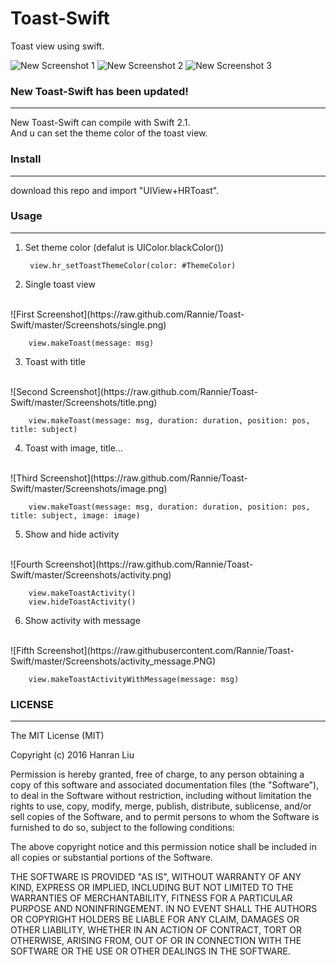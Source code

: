 Toast-Swift
===========

Toast view using swift.

![New Screenshot 1](https://raw.githubusercontent.com/Rannie/Toast-Swift/master/Screenshots/new_1.PNG)
![New Screenshot 2](https://raw.githubusercontent.com/Rannie/Toast-Swift/master/Screenshots/new_2.PNG)
![New Screenshot 3](https://raw.githubusercontent.com/Rannie/Toast-Swift/master/Screenshots/new_3.PNG)


### New Toast-Swift has been updated!
---------

New Toast-Swift can compile with Swift 2.1.
<br />
And u can set the theme color of the toast view.

### Install
---------

download this repo and import "UIView+HRToast".

### Usage
---------

1. Set theme color (defalut is UIColor.blackColor())

		view.hr_setToastThemeColor(color: #ThemeColor)

2. Single toast view 
<br /> 
![First Screenshot](https://raw.github.com/Rannie/Toast-Swift/master/Screenshots/single.png)

		view.makeToast(message: msg)
          
3. Toast with title 
<br />
![Second Screenshot](https://raw.github.com/Rannie/Toast-Swift/master/Screenshots/title.png)

		view.makeToast(message: msg, duration: duration, position: pos, title: subject)
          
4. Toast with image, title... 
<br />
![Third Screenshot](https://raw.github.com/Rannie/Toast-Swift/master/Screenshots/image.png)

		view.makeToast(message: msg, duration: duration, position: pos, title: subject, image: image)

5. Show and hide activity 
<br />
![Fourth Screenshot](https://raw.github.com/Rannie/Toast-Swift/master/Screenshots/activity.png)

		view.makeToastActivity()
		view.hideToastActivity()

6. Show activity with message 
<br />
![Fifth Screenshot](https://raw.githubusercontent.com/Rannie/Toast-Swift/master/Screenshots/activity_message.PNG)

		view.makeToastActivityWithMessage(message: msg)


### LICENSE
---------

The MIT License (MIT)

Copyright (c) 2016 Hanran Liu

Permission is hereby granted, free of charge, to any person obtaining a copy
of this software and associated documentation files (the "Software"), to deal
in the Software without restriction, including without limitation the rights
to use, copy, modify, merge, publish, distribute, sublicense, and/or sell
copies of the Software, and to permit persons to whom the Software is
furnished to do so, subject to the following conditions:

The above copyright notice and this permission notice shall be included in all
copies or substantial portions of the Software.

THE SOFTWARE IS PROVIDED "AS IS", WITHOUT WARRANTY OF ANY KIND, EXPRESS OR
IMPLIED, INCLUDING BUT NOT LIMITED TO THE WARRANTIES OF MERCHANTABILITY,
FITNESS FOR A PARTICULAR PURPOSE AND NONINFRINGEMENT. IN NO EVENT SHALL THE
AUTHORS OR COPYRIGHT HOLDERS BE LIABLE FOR ANY CLAIM, DAMAGES OR OTHER
LIABILITY, WHETHER IN AN ACTION OF CONTRACT, TORT OR OTHERWISE, ARISING FROM,
OUT OF OR IN CONNECTION WITH THE SOFTWARE OR THE USE OR OTHER DEALINGS IN THE
SOFTWARE.